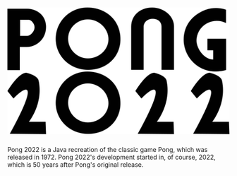 <center>
  <h1>
      <picture>
        <source srcset="./pong-2022-logo-light.svg" media="(prefers-color-scheme: light), (prefers-color-scheme: no-preference)" />
        <source srcset="./pong-2022-logo-dark.svg" media="(prefers-color-scheme: dark)" />
        <img src="./pong-2022-logo-light.svg" />
      </picture>
  </h1>
</center>
Pong 2022 is a Java recreation of the classic game Pong, which was released in 1972. Pong 2022's development started in, of course, 2022, which is 50 years after Pong's original release.
